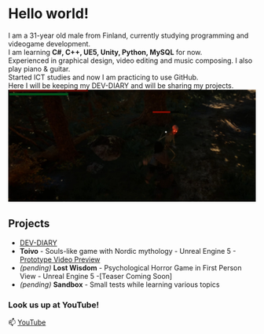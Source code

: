 # Hello world!
I am a 31-year old male from Finland, currently studying programming and videogame development.  
I am learning **C#, C++, UE5, Unity, Python, MySQL** for now.  
Experienced in graphical design, video editing and music composing. I also play piano & guitar.  
Started ICT studies and now I am practicing to use GitHub.  
Here I will be keeping my DEV-DIARY and will be sharing my projects.  
![Banner](image.png)

## Projects
- [DEV-DIARY](https://github.com/donde94/DEV-DIARY)
- **Toivo** - Souls-like game with Nordic mythology - Unreal Engine 5 - [Prototype Video Preview](https://www.youtube.com/watch?v=OrnuOiXlLKI) 
- *(pending)* **Lost Wisdom** - Psychological Horror Game in First Person View - Unreal Engine 5 -[Teaser Coming Soon]
- *(pending)* **Sandbox** - Small tests while learning various topics

### Look us up at YouTube!
📫 [YouTube](https://www.youtube.com/@KorentoInteractive)

<!--
**donde94/donde94** is a ✨ _special_ ✨ repository because its `README.md` (this file) appears on your GitHub profile.

Here are some ideas to get you started:

- 🔭 I’m currently working on ...
- 🌱 I’m currently learning ...
- 👯 I’m looking to collaborate on ...
- 🤔 I’m looking for help with ...
- 💬 Ask me about ...
- 📫 How to reach me: ...
- 😄 Pronouns: ...
- ⚡ Fun fact: ...
-->

